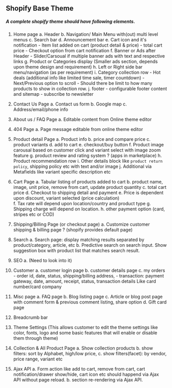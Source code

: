 ## Shopify Base Theme

##### A complete shopify theme should have following elements.

1. Home page
   a. Header
   b. Navigation/ Main Menu with(out) multi level menus
   c. Search bar
   d. Announcement bar
   e. Cart icon and it's notification - Item list added on cart (product detail & price) - total cart price - Checkout option from cart notification
   f. Banner or Ads after Header - Slider/Carsoual if multiple banner ads with text and respective links
   g. Product or Categories display (Smaller ads section, depends upon theme design and requirement)
   h. Left or Right side bar menu/navigation (as per requirement)
   i. Category collection row - Hot deals (additional info like limited time sale, timer countdown) - Next/Previous option to scroll - Should there be limit to how many products to show in collection row.
   j. footer - configurable footer content and sitemap - subscribe to newsletter

2. Contact Us Page
   a. Contact us form
   b. Google map
   c. Address/email/phone info

3. About us / FAQ Page
   a. Editable content from Online theme editor

4. 404 Page
   a. Page message editable from online theme editor

5. Product detail Page
   a. Product info
   b. price and compare price
   c. product variants
   d. add to cart
   e. checkout/buy button
   f. Product image carousal based on customer click and variant select with image zoom feature
   g. product review and rating system ? (apps in marketplace)
   h. Product recommendation row
   i. Other details block like `product return policy`, shipping policy etc with text and/or image
   j. Additional via Metafields like variant specific description etc

6. Cart Page
   a. Tabular listing of products added to cart
   b. product name, image, unit price, remove from cart, update product quantity
   c. total cart price
   d. Checkout to shipping detail and payment
   e. Price is dependent upon discount, variant selected (price calculation)  
   f. Tax rate will depend upon location/country and product type
   g. Shipping charge will depend on location.
   h. other payment option (card, stripes etc or COD)

7. Shipping/Billing Page (or checkout page)
   a. Customize customer shipping & billing page ? (shopify provides default page)

8. Search
   a. Search page: display matching results separated by product/category, article, etc
   b. Predictive search on search input. Show suggestion box with product list that matches search result.

9. SEO
   a. (Need to look into it)

10. Customer
    a. customer login page
    b. customer details page
    c. my orders - order id, date, status, shipping/billing address, - transaction: payment gateway, date, amount, receipt, status, transaction details Like card number/card company

11. Misc page
    a. FAQ page
    b. Blog listing page
    c. Article or blog post page with comment form & previous comment listing, share option
    d. Gift card page

12. Breadcrumb bar

13. Theme Settings
    (This allows customer to edit the theme settings like color, fonts, logo and some basic features that will enable or disable them through theme)

14. Collection & All Product Page
    a. Show collection products
    b. show filters: sort by Alphabet, high/low price,
    c. show filters(facet): by vendor, price range, variant etc

15. Ajax API
    a. Form action like add to cart, remove from cart, cart notification/drawer show/hide, cart icon etc should happend via Ajax API without page reload.
    b. section re-rendering via Ajax API.
